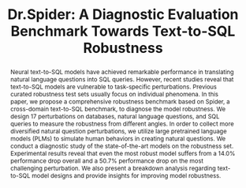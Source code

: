 ---
title: "Dr.Spider: A Diagnostic Evaluation Benchmark Towards Text-to-SQL Robustness"
url: "https://arxiv.org/abs/2301.08881"
authors: "Chang et al."
venue: "ICLR"
year: 2023
categories: benchmarks
abstract: "Neural text-to-SQL models have achieved remarkable performance in translating natural language questions into SQL queries. However, recent studies reveal that text-to-SQL models are vulnerable to task-specific perturbations. Previous curated robustness test sets usually focus on individual phenomena. In this paper, we propose a comprehensive robustness benchmark based on Spider, a cross-domain text-to-SQL benchmark, to diagnose the model robustness. We design 17 perturbations on databases, natural language questions, and SQL queries to measure the robustness from different angles. In order to collect more diversified natural question perturbations, we utilize large pretrained language models (PLMs) to simulate human behaviors in creating natural questions. We conduct a diagnostic study of the state-of-the-art models on the robustness set. Experimental results reveal that even the most robust model suffers from a 14.0% performance drop overall and a 50.7% performance drop on the most challenging perturbation. We also present a breakdown analysis regarding text-to-SQL model designs and provide insights for improving model robustness."
---